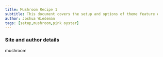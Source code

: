 ```yaml
---
title: Mushroom Recipe 1 
subtitle: This document covers the setup and options of theme feature described in the article title
author: Joshua Wiedeman
tags: [setup,mushroom,pink oyster]
---
```


### Site and author details
mushroom
